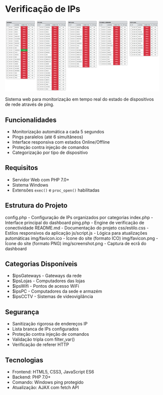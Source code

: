 # Verificação de IPs

![Web Monitor](img/screenshot.png)

Sistema web para monitorização em tempo real do estado de dispositivos de rede através de ping.

## Funcionalidades

- Monitorização automática a cada 5 segundos
- Pings paralelos (até 6 simultâneos)
- Interface responsiva com estados Online/Offline
- Proteção contra injeção de comandos
- Categorização por tipo de dispositivo

## Requisitos

- Servidor Web com PHP 7.0+
- Sistema Windows
- Extensões `exec()` e `proc_open()` habilitadas

## Estrutura do Projeto

config.php - Configuração de IPs organizados por categorias
index.php - Interface principal do dashboard
ping.php - Engine de verificação de conectividade
README.md - Documentação do projeto
css/estilo.css - Estilos responsivos da aplicação
js/script.js - Lógica para atualizações automáticas
img/favicon.ico - Ícone do site (formato ICO)
img/favicon.png - Ícone do site (formato PNG)
img/screenshot.png - Captura de ecrã do dashboard

## Categorias Disponíveis

- $ipsGateways - Gateways da rede
- $ipsLojas - Computadores das lojas
- $ipsWifi - Pontos de acesso WiFi
- $ipsPC - Computadores da sede e armazém
- $ipsCCTV - Sistemas de videovigilância

## Segurança

- Sanitização rigorosa de endereços IP
- Lista branca de IPs configurados
- Proteção contra injeção de comandos
- Validação tripla com filter_var()
- Verificação de referer HTTP

## Tecnologias

- Frontend: HTML5, CSS3, JavaScript ES6
- Backend: PHP 7.0+
- Comando: Windows ping protegido
- Atualização: AJAX com fetch API